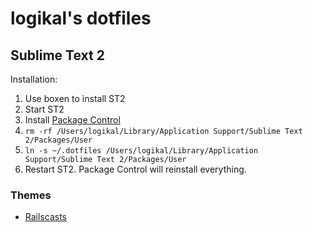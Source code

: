 # logikal's dotfiles

## Sublime Text 2

Installation:

1. Use boxen to install ST2
2. Start ST2
3. Install [Package Control](http://wbond.net/sublime_packages/package_control)
4. `rm -rf /Users/logikal/Library/Application Support/Sublime Text 2/Packages/User`
5. `ln -s ~/.dotfiles /Users/logikal/Library/Application Support/Sublime Text 2/Packages/User`
6. Restart ST2. Package Control will reinstall everything.

### Themes

* [Railscasts](https://gist.github.com/firedev/2948029)

